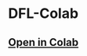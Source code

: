 # DFL-Colab

## [Open in Colab](https://colab.research.google.com/github/Shraeyas/DFL-Colab/blob/master/DFL-Colab-Shraeyas.ipynb)